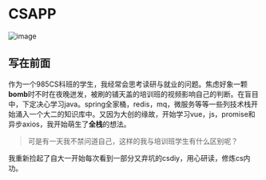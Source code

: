 # CSAPP

![image](https://github.com/MucOtto/CSAPP/assets/122969909/6c676752-e350-4235-a7c8-c1de46ea600d)

## 写在前面
作为一个985CS科班的学生，我经常会思考读研与就业的问题。焦虑好象一颗**bomb**时不时在夜晚迸发，被刷的铺天盖的培训班的视频影响自己的判断。在盲目中，下定决心学习java。spring全家桶，redis，mq，微服务等等一些列技术栈开始涌入一个大二的知识库中。又因为大创的缘故，开始学习vue，js，promise和异步axios，我开始萌生了**全栈**的想法。
> 可是有一天我不禁问道自己，这样的我与培训班学生有什么区别呢？

我重新捡起了自大一开始每次看到一部分又弃坑的csdiy，用心研读，修炼cs内功。
